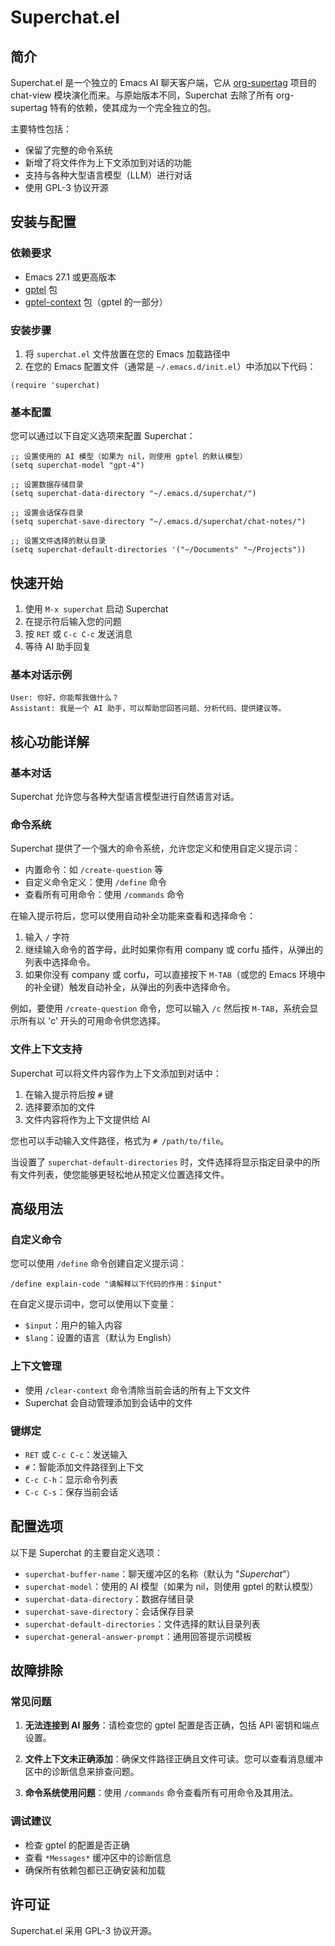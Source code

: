 # Superchat.el

## 简介

Superchat.el 是一个独立的 Emacs AI 聊天客户端，它从 [org-supertag](https://github.com/yibie/org-supertag) 项目的 chat-view 模块演化而来。与原始版本不同，Superchat 去除了所有 org-supertag 特有的依赖，使其成为一个完全独立的包。

主要特性包括：
- 保留了完整的命令系统
- 新增了将文件作为上下文添加到对话的功能
- 支持与各种大型语言模型（LLM）进行对话
- 使用 GPL-3 协议开源

## 安装与配置

### 依赖要求

- Emacs 27.1 或更高版本
- [gptel](https://github.com/karthink/gptel) 包
- [gptel-context](https://github.com/karthink/gptel) 包（gptel 的一部分）

### 安装步骤

1. 将 `superchat.el` 文件放置在您的 Emacs 加载路径中
2. 在您的 Emacs 配置文件（通常是 `~/.emacs.d/init.el`）中添加以下代码：

```elisp
(require 'superchat)
```

### 基本配置

您可以通过以下自定义选项来配置 Superchat：

```elisp
;; 设置使用的 AI 模型（如果为 nil，则使用 gptel 的默认模型）
(setq superchat-model "gpt-4") 

;; 设置数据存储目录
(setq superchat-data-directory "~/.emacs.d/superchat/")

;; 设置会话保存目录
(setq superchat-save-directory "~/.emacs.d/superchat/chat-notes/")

;; 设置文件选择的默认目录
(setq superchat-default-directories '("~/Documents" "~/Projects"))
```

## 快速开始

1. 使用 `M-x superchat` 启动 Superchat
2. 在提示符后输入您的问题
3. 按 `RET` 或 `C-c C-c` 发送消息
4. 等待 AI 助手回复

### 基本对话示例

```
User: 你好，你能帮我做什么？
Assistant: 我是一个 AI 助手，可以帮助您回答问题、分析代码、提供建议等。
```

## 核心功能详解

### 基本对话

Superchat 允许您与各种大型语言模型进行自然语言对话。

### 命令系统

Superchat 提供了一个强大的命令系统，允许您定义和使用自定义提示词：

- 内置命令：如 `/create-question` 等
- 自定义命令定义：使用 `/define` 命令
- 查看所有可用命令：使用 `/commands` 命令

在输入提示符后，您可以使用自动补全功能来查看和选择命令：
1. 输入 `/` 字符
2. 继续输入命令的首字母，此时如果你有用 company 或 corfu 插件，从弹出的列表中选择命令。
3. 如果你没有 company 或 corfu，可以直接按下 `M-TAB`（或您的 Emacs 环境中的补全键）触发自动补全，从弹出的列表中选择命令。

例如，要使用 `/create-question` 命令，您可以输入 `/c` 然后按 `M-TAB`，系统会显示所有以 'c' 开头的可用命令供您选择。

### 文件上下文支持

Superchat 可以将文件内容作为上下文添加到对话中：

1. 在输入提示符后按 `#` 键
2. 选择要添加的文件
3. 文件内容将作为上下文提供给 AI

您也可以手动输入文件路径，格式为 `# /path/to/file`。

当设置了 `superchat-default-directories` 时，文件选择将显示指定目录中的所有文件列表，使您能够更轻松地从预定义位置选择文件。

## 高级用法

### 自定义命令

您可以使用 `/define` 命令创建自定义提示词：

```
/define explain-code "请解释以下代码的作用：$input"
```

在自定义提示词中，您可以使用以下变量：
- `$input`：用户的输入内容
- `$lang`：设置的语言（默认为 English）

### 上下文管理

- 使用 `/clear-context` 命令清除当前会话的所有上下文文件
- Superchat 会自动管理添加到会话中的文件

### 键绑定

- `RET` 或 `C-c C-c`：发送输入
- `#`：智能添加文件路径到上下文
- `C-c C-h`：显示命令列表
- `C-c C-s`：保存当前会话

## 配置选项

以下是 Superchat 的主要自定义选项：

- `superchat-buffer-name`：聊天缓冲区的名称（默认为 "*Superchat*"）
- `superchat-model`：使用的 AI 模型（如果为 nil，则使用 gptel 的默认模型）
- `superchat-data-directory`：数据存储目录
- `superchat-save-directory`：会话保存目录
- `superchat-default-directories`：文件选择的默认目录列表
- `superchat-general-answer-prompt`：通用回答提示词模板

## 故障排除

### 常见问题

1. **无法连接到 AI 服务**：请检查您的 gptel 配置是否正确，包括 API 密钥和端点设置。

2. **文件上下文未正确添加**：确保文件路径正确且文件可读。您可以查看消息缓冲区中的诊断信息来排查问题。

3. **命令系统使用问题**：使用 `/commands` 命令查看所有可用命令及其用法。

### 调试建议

- 检查 gptel 的配置是否正确
- 查看 `*Messages*` 缓冲区中的诊断信息
- 确保所有依赖包都已正确安装和加载

## 许可证

Superchat.el 采用 GPL-3 协议开源。